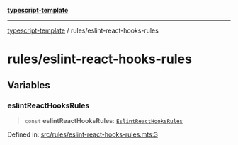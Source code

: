 [**typescript-template**](../README.md)

---

[typescript-template](../README.md) / rules/eslint-react-hooks-rules

# rules/eslint-react-hooks-rules

## Variables

### eslintReactHooksRules

> `const` **eslintReactHooksRules**: [`EslintReactHooksRules`](../types/rules/eslint-react-hooks-rules.md#eslintreacthooksrules)

Defined in: [src/rules/eslint-react-hooks-rules.mts:3](https://github.com/noshiro-pf/eslint-config-typed/blob/main/src/rules/eslint-react-hooks-rules.mts#L3)
